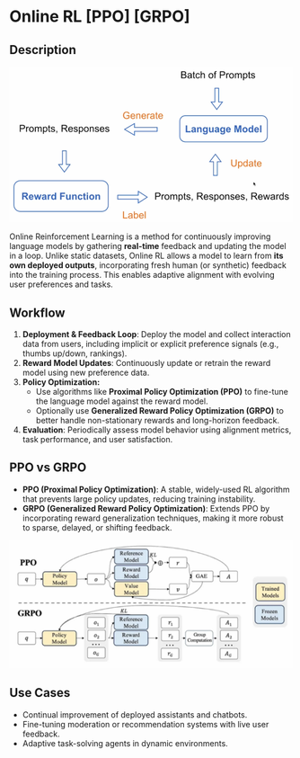 # Online RL [PPO] [GRPO]

## Description

![](online_rl/overview.png)

Online Reinforcement Learning is a method for continuously improving language models by gathering **real-time** feedback and updating the model in a loop. Unlike static datasets, Online RL allows a model to learn from **its own deployed outputs**, incorporating fresh human (or synthetic) feedback into the training process. This enables adaptive alignment with evolving user preferences and tasks.

## Workflow

1. **Deployment & Feedback Loop**: Deploy the model and collect interaction data from users, including implicit or explicit preference signals (e.g., thumbs up/down, rankings).
2. **Reward Model Updates**: Continuously update or retrain the reward model using new preference data.
3. **Policy Optimization:**
   - Use algorithms like **Proximal Policy Optimization (PPO)** to fine-tune the language model against the reward model.
   - Optionally use **Generalized Reward Policy Optimization (GRPO)** to better handle non-stationary rewards and long-horizon feedback.
4. **Evaluation**: Periodically assess model behavior using alignment metrics, task performance, and user satisfaction.

## PPO vs GRPO

- **PPO (Proximal Policy Optimization)**: A stable, widely-used RL algorithm that prevents large policy updates, reducing training instability.
- **GRPO (Generalized Reward Policy Optimization)**: Extends PPO by incorporating reward generalization techniques, making it more robust to sparse, delayed, or shifting feedback.

![](online_rl/ppo_and_grpo.png)

## Use Cases

- Continual improvement of deployed assistants and chatbots.
- Fine-tuning moderation or recommendation systems with live user feedback.
- Adaptive task-solving agents in dynamic environments.

